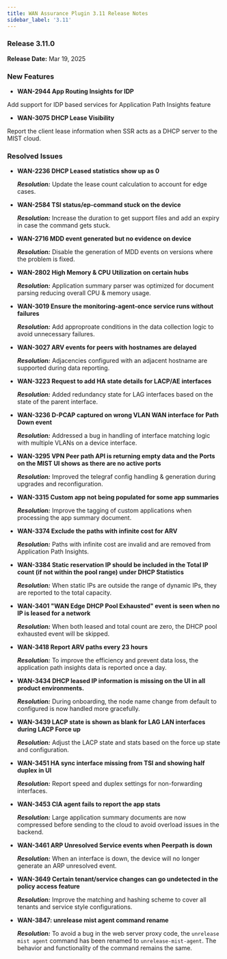 ```yaml
---
title: WAN Assurance Plugin 3.11 Release Notes
sidebar_label: '3.11'
---
```

### Release 3.11.0

**Release Date:** Mar 19, 2025

### New Features
- **WAN-2944 App Routing Insights for IDP**

Add support for IDP based services for Application Path Insights feature

- **WAN-3075 DHCP Lease Visibility**

Report the client lease information when SSR acts as a DHCP server to the MIST cloud.

### Resolved Issues

 - **WAN-2236 DHCP Leased statistics show up as 0**

    _**Resolution:**_ Update the lease count calculation to account for edge cases.

 - **WAN-2584 TSI status/ep-command stuck on the device**

    _**Resolution:**_ Increase the duration to get support files and add an expiry in case the command gets stuck.

 - **WAN-2716 MDD event generated but no evidence on device**

    _**Resolution:**_ Disable the generation of MDD events on versions where the problem is fixed.

 - **WAN-2802 High Memory & CPU Utilization on certain hubs**

    _**Resolution:**_ Application summary parser was optimized for document parsing reducing overall CPU & memory usage.

 - **WAN-3019 Ensure the monitoring-agent-once service runs without failures**

    _**Resolution:**_ Add approproate conditions in the data collection logic to avoid unnecessary failures.

 - **WAN-3027 ARV events for peers with hostnames are delayed**

    _**Resolution:**_ Adjacencies configured with an adjacent hostname are supported during data reporting.

 - **WAN-3223 Request to add HA state details for LACP/AE interfaces**

    _**Resolution:**_ Added redundancy state for LAG interfaces based on the state of the parent interface.

 - **WAN-3236 D-PCAP captured on wrong VLAN WAN interface for Path Down event**

    _**Resolution:**_ Addressed a bug in handling of interface matching logic with multiple VLANs on a device interface.

 - **WAN-3295 VPN Peer path API is returning empty data and the Ports on the MIST UI shows as there are no active ports**

    _**Resolution:**_ Improved the telegraf config handling & generation during upgrades and reconfiguration.

 - **WAN-3315 Custom app not being populated for some app summaries**

    _**Resolution:**_ Improve the tagging of custom applications when processing the app summary document.

 - **WAN-3374 Exclude the paths with infinite cost for ARV**

    _**Resolution:**_ Paths with infinite cost are invalid and are removed from Application Path Insights.

 - **WAN-3384 Static reservation IP should be included in the Total IP count (if not within the pool range) under DHCP Statistics**

    _**Resolution:**_ When static IPs are outside the range of dynamic IPs, they are reported to the total capacity.

 - **WAN-3401 "WAN Edge DHCP Pool Exhausted" event is seen when no IP is leased for a network**

    _**Resolution:**_ When both leased and total count are zero, the DHCP pool exhausted event will be skipped.

 - **WAN-3418 Report ARV paths every 23 hours**

    _**Resolution:**_ To improve the efficiency and prevent data loss, the application path insights data is reported once a day.

 - **WAN-3434 DHCP leased IP information is missing on the UI in all product environments.**

    _**Resolution:**_ During onboarding, the node name change from default to configured is now handled more gracefully.

 - **WAN-3439 LACP state is shown as blank for LAG LAN interfaces during LACP Force up**

    _**Resolution:**_ Adjust the LACP state and stats based on the force up state and configuration.

 - **WAN-3451 HA sync interface missing from TSI and showing half duplex in UI**

    _**Resolution:**_ Report speed and duplex settings for non-forwarding interfaces.

 - **WAN-3453 CIA agent fails to report the app stats**

    _**Resolution:**_ Large application summary documents are now compressed before sending to the cloud to avoid overload issues in the backend.

 - **WAN-3461 ARP Unresolved Service events when Peerpath is down**

    _**Resolution:**_ When an interface is down, the device will no longer generate an ARP unresolved event.

 - **WAN-3649 Certain tenant/service changes can go undetected in the policy access feature**

    _**Resolution:**_ Improve the matching and hashing scheme to cover all tenants and service style configurations.

  - **WAN-3847: unrelease mist agent command rename**

    _**Resolution:**_ To avoid a bug in the web server proxy code, the `unrelease mist agent` command has been renamed to `unrelease-mist-agent`. The behavior and functionality of the command remains the same.
